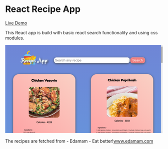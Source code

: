 # React Recipe App

[Live Demo](https://clever-edison-873c90.netlify.app/) 

This React app is build with basic react search functionality and using css modules. 

<img src="./Recipe App.png" alt="the screenshot of the app large screen"/>

The recipes are fetched from - 
Edamam - Eat better!www.edamam.com 


